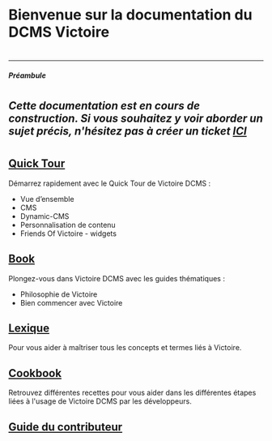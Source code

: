 # Bienvenue sur la documentation du DCMS Victoire
#
-----
##### _Préambule_
#
_Cette documentation est en cours de construction. Si vous souhaitez y voir aborder un sujet précis, n'hésitez pas à créer un ticket **[ICI](https://github.com/Victoire/documentation-fr/issues)**_
---
#
## [Quick Tour](https://github.com/Victoire/documentation-fr/blob/master/QUICKTOUR)
Démarrez rapidement avec le Quick Tour de Victoire DCMS :

- Vue d’ensemble
- CMS
- Dynamic-CMS
- Personnalisation de contenu
- Friends Of Victoire - widgets

## [Book](https://github.com/Victoire/documentation-fr/blob/master/BOOK)
Plongez-vous dans Victoire DCMS avec les guides thématiques :

- Philosophie de Victoire
- Bien commencer avec Victoire

## [Lexique](https://github.com/Victoire/documentation-fr/blob/master/LEXIQUE)
Pour vous aider à maîtriser tous les concepts et termes liés à Victoire.

## [Cookbook](https://github.com/Victoire/documentation-fr/blob/master/COOKBOOK)
Retrouvez différentes recettes pour vous aider dans les différentes étapes liées à l'usage de Victoire DCMS par les développeurs.

## [Guide du contributeur](https://github.com/Victoire/documentation-fr/blob/master/CONTRIBUTION/CONTRIBUTION.md)

